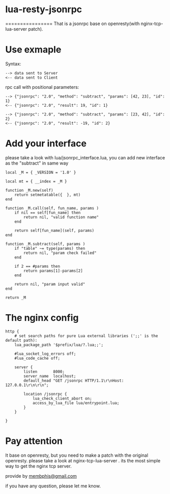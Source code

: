 # lua-resty-jsonrpc
================
That is a jsonrpc base on openresty(with nginx-tcp-lua-server patch).


Use exmaple
================
Syntax:

```
--> data sent to Server
<-- data sent to Client
```

rpc call with positional parameters:

```
--> {"jsonrpc": "2.0", "method": "subtract", "params": [42, 23], "id": 1}
<-- {"jsonrpc": "2.0", "result": 19, "id": 1}
```

```
--> {"jsonrpc": "2.0", "method": "subtract", "params": [23, 42], "id": 2}
<-- {"jsonrpc": "2.0", "result": -19, "id": 2}
```

Add your interface
================
please take a look with lua/jsonrpc_interface.lua, you can add new interface as the "subtract" in same way

```
local _M = { _VERSION = '1.0' }

local mt = { __index = _M }

function _M.new(self)
    return setmetatable({  }, mt)
end

function _M.call(self, fun_name, params )
	if nil == self[fun_name] then
		return nil, "valid function name"
	end

	return self[fun_name](self, params)
end

function _M.subtract(self, params )
	if "table" ~= type(params) then
		return nil, "param check failed"
	end

	if 2 == #params then
		return params[1]-params[2]
	end

	return nil, "param input valid"
end

return _M
```

The nginx config
================

```
http {
    # set search paths for pure Lua external libraries (';;' is the default path):
    lua_package_path '$prefix/lua/?.lua;;';

    #lua_socket_log_errors off;
    #lua_code_cache off;

    server {
        listen       8000;
        server_name  localhost;
        default_head "GET /jsonrpc HTTP/1.1\r\nHost: 127.0.0.1\r\n\r\n";

        location /jsonrpc {
            lua_check_client_abort on;
            access_by_lua_file lua/entrypoint.lua;
        }
    }

}
```

Pay attention
================
It base on openresty, but you need to make a patch with the original openresty. please take a look at nginx-tcp-lua-server . its the most simple way to get the nginx tcp server. 

provide by membphis@gmail.com

if you have any question, please let me know. 
